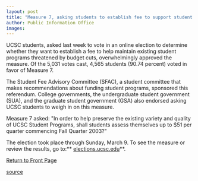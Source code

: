 ```yaml
---
layout: post
title: "Measure 7, asking students to establish fee to support student programs, is approved"
author: Public Information Office
images:
---
```


UCSC students, asked last week to vote in an online election to determine whether they want to establish a fee to help maintain existing student programs threatened by budget cuts, overwhelmingly approved the measure. Of the 5,031 votes cast, 4,565 students (90.74 percent) voted in favor of Measure 7.

The Student Fee Advisory Committee (SFAC), a student committee that makes recommendations about funding student programs, sponsored this referendum. College governments, the undergraduate student government (SUA), and the graduate student government (GSA) also endorsed asking UCSC students to weigh in on this measure.  
  
Measure 7 asked: "In order to help preserve the existing variety and quality of UCSC Student Programs, shall students assess themselves up to $51 per quarter commencing Fall Quarter 2003?"  
  
The election took place through Sunday, March 9. To see the measure or review the results, go to:** [elections.ucsc.edu][1]**.  
  

[Return to Front Page][2]

[1]: http://elections.ucsc.edu
[2]: http://currents.ucsc.edu/

[source](http://www1.ucsc.edu/currents/02-03/03-17/measure7.html "Permalink to measure7")
